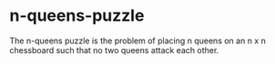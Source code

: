# n-queens-puzzle
The n-queens puzzle is the problem of placing n queens on an n x n chessboard such that no two queens attack each other.
